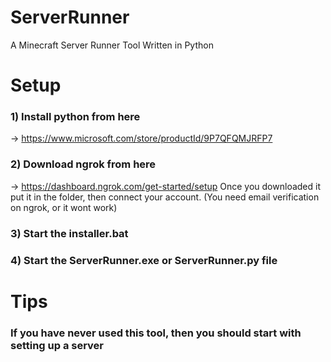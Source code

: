 # ServerRunner
A Minecraft Server Runner Tool Written in Python

# Setup

### **1) Install python from here**
-> https://www.microsoft.com/store/productId/9P7QFQMJRFP7

### **2) Download ngrok from here**
-> https://dashboard.ngrok.com/get-started/setup
Once you downloaded it put it in the folder, then connect your account.
(You need email verification on ngrok, or it wont work)

### **3) Start the installer.bat**

### **4) Start the ServerRunner.exe or ServerRunner.py file**

# Tips

### If you have never used this tool, then you should start with setting up a server
